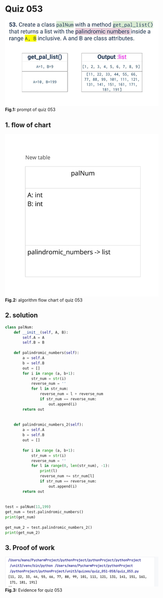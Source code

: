 # Quiz 053
![quiz_053.jpg](..%2F..%2Fassets%2Fprompt%2Fquiz_050-056%2Fquiz_053.jpg)
**Fig.1:** prompt of quiz 053

## 1. flow of chart
![quiz_diagram_053.jpg](..%2F..%2Fassets%2Fflowchart%2Fflowchart_051-056%2Fquiz_diagram_053.jpg)
**Fig.2:** algorithm flow chart of quiz 053

## 2. solution
```.py
class palNum:
    def __init__(self, A, B):
        self.A = A
        self.B = B

    def palindromic_numbers(self):
        a = self.A
        b = self.B
        out = []
        for i in range (a, b+1):
            str_num = str(i)
            reverse_num = ''
            for l in str_num:
                reverse_num = l + reverse_num
                if str_num == reverse_num:
                    out.append(i)
        return out


    def palindromic_numbers_2(self):
        a = self.A
        b = self.B
        out = []

        for i in range (a, b+1):
            str_num = str(i)
            reverse_num = ''
            for l in range(0, len(str_num), -1):
                print(l)
                reverse_num += str_num[l]
                if str_num == reverse_num:
                    out.append(i)
        return out


test = palNum(11,199)
get_num = test.palindromic_numbers()
print(get_num)

get_num_2 = test.palindromic_numbers_2()
print(get_num_2)

```

## 3. Proof of work
![evidence_053.png](..%2F..%2Fassets%2Fevidence%2Fevidence_051-056%2Fevidence_053.png)
**Fig.3:** Evidence for quiz 053
